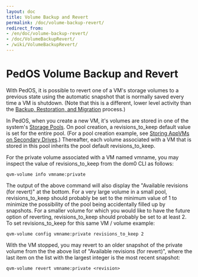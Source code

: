```yaml
---
layout: doc
title: Volume Backup and Revert
permalink: /doc/volume-backup-revert/
redirect_from:
- /en/doc/volume-backup-revert/
- /doc/VolumeBackupRevert/
- /wiki/VolumeBackupRevert/
---
```


PedOS Volume Backup and Revert
==============================

With PedOS, it is possible to revert one of a VM's storage volumes to a previous
state using the automatic snapshot that is normally saved every time a VM is
shutdown. (Note that this is a different, lower level activity than the
[Backup, Restoration, and Migration](/doc/backup-restore/) process.)

In PedOS, when you create a new VM, it's volumes are stored in one of the
system's [Storage Pools](/doc/storage-pools/). On pool creation, a
revisions_to_keep default value is set for the entire pool. (For a pool creation
example, see [Storing AppVMs on Secondary Drives](/doc/secondary-storage/).)
Thereafter, each volume associated with a VM that is stored in this pool
inherits the pool default revisions_to_keep.

For the private volume associated with a VM named vmname, you may inspect the
value of revisions_to_keep from the dom0 CLI as follows:

    qvm-volume info vmname:private

The output of the above command will also display the "Available revisions 
(for revert)" at the bottom. For a very large volume in a small pool,
revisions_to_keep should probably be set to the minimum value of 1 to minimize
the possibility of the pool being accidentally filled up by snapshots. For a
smaller volume for which you would like to have the future option of reverting, 
revisions_to_keep should probably be set to at least 2. To set
revisions_to_keep for this same VM / volume example:

    qvm-volume config vmname:private revisions_to_keep 2

With the VM stopped, you may revert to an older snapshot of the private volume
from the the above list of "Available revisions (for revert)", where the last
item on the list with the largest integer is the most recent snapshot:

    qvm-volume revert vmname:private <revision>